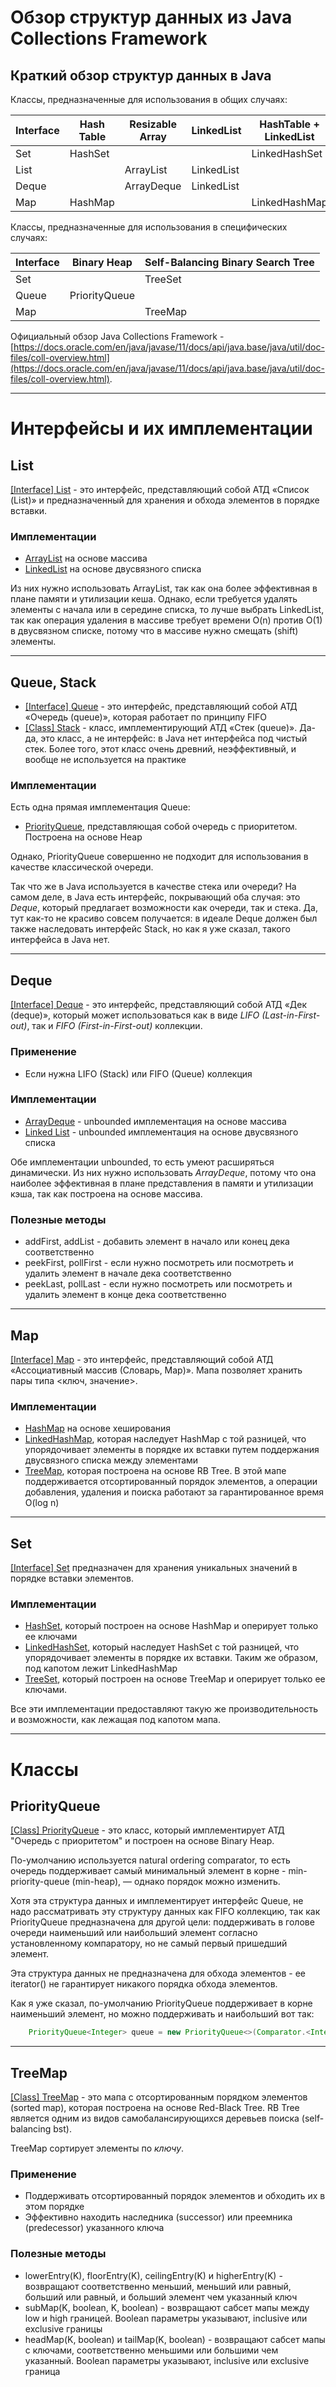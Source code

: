 # Обзор структур данных из Java Collections Framework

## Краткий обзор структур данных в Java

Классы, предназначенные для использования в общих случаях:

| Interface | Hash Table | Resizable Array | LinkedList | HashTable + LinkedList |
|-----------|------------|-----------------|------------|------------------------|
| Set       | HashSet    |                 |            | LinkedHashSet          |
| List      |            | ArrayList       | LinkedList |                        |
| Deque     |            | ArrayDeque      | LinkedList |                        |
| Map       | HashMap    |                 |            | LinkedHashMap          |

Классы, предназначенные для использования в специфических случаях:

| Interface | Binary Heap   | Self-Balancing Binary Search Tree |
|-----------|---------------|-----------------------------------|
| Set       |               | TreeSet                           |
| Queue     | PriorityQueue |                                   |
| Map       |               | TreeMap                           |

Официальный обзор Java Collections Framework - [https://docs.oracle.com/en/java/javase/11/docs/api/java.base/java/util/doc-files/coll-overview.html](https://docs.oracle.com/en/java/javase/11/docs/api/java.base/java/util/doc-files/coll-overview.html).

---

# Интерфейсы и их имплементации

## List

[[Interface] List](https://docs.oracle.com/en/java/javase/11/docs/api/java.base/java/util/List.html) - это интерфейс, представляющий
собой АТД «Список (List)» и предназначенный для хранения и обхода элементов в порядке вставки.

### Имплементации

- [ArrayList](https://docs.oracle.com/en/java/javase/11/docs/api/java.base/java/util/ArrayList.html) на основе массива
- [LinkedList](https://docs.oracle.com/en/java/javase/11/docs/api/java.base/java/util/LinkedList.html) на основе двусвязного списка

Из них нужно использовать ArrayList, так как она более эффективная в плане памяти и утилизации кеша. Однако, если
требуется удалять элементы с начала или в середине списка, то лучше выбрать LinkedList, так как операция удаления в
массиве требует времени O(n) против O(1) в двусвязном списке, потому что в массиве нужно смещать (shift) элементы.

---

## Queue, Stack

- [[Interface] Queue](https://docs.oracle.com/en/java/javase/11/docs/api/java.base/java/util/Queue.html) - это интерфейс,
  представляющий собой АТД «Очередь (queue)», которая работает по принципу FIFO
- [[Class] Stack](https://docs.oracle.com/en/java/javase/11/docs/api/java.base/java/util/Stack.html) - класс, имплементирующий
  АТД «Стек (queue)». Да-да, это класс, а не интерфейс: в Java нет интерфейса под чистый стек. Более того, этот класс
  очень древний, неэффективный, и вообще не используется на практике

### Имплементации

Есть одна прямая имплементация Queue:
- [PriorityQueue](https://docs.oracle.com/en/java/javase/11/docs/api/java.base/java/util/PriorityQueue.html), представляющая собой очередь с приоритетом. Построена на основе Heap

Однако, PriorityQueue совершенно не подходит для использования в качестве классической очереди.

Так что же в Java используется в качестве стека или очереди? На самом деле, в Java есть интерфейс, покрывающий оба случая: это *Deque*, который предлагает возможности как очереди, так и стека. Да, тут как-то не красиво совсем получается: в идеале Deque должен был также наследовать интерфейс Stack, но как я уже сказал, такого интерфейса в Java нет.

---

## Deque

[[Interface] Deque](https://docs.oracle.com/en/java/javase/11/docs/api/java.base/java/util/Deque.html) - это интерфейс, представляющий собой АТД «Дек (deque)», который может использоваться как в виде *LIFO (Last-in-First-out)*, так и *FIFO (First-in-First-out)* коллекции.

### Применение

- Если нужна LIFO (Stack) или FIFO (Queue) коллекция

### Имплементации

- [ArrayDeque](https://docs.oracle.com/en/java/javase/11/docs/api/java.base/java/util/ArrayDeque.html) - unbounded имплементация на основе массива
- [Linked List](https://docs.oracle.com/en/java/javase/11/docs/api/java.base/java/util/LinkedList.html) - unbounded имплементация на основе двусвязного списка

Обе имплементации unbounded, то есть умеют расширяться динамически. Из них нужно использовать *ArrayDeque*, потому что она наиболее эффективная в плане представления в памяти и утилизации кэша, так как построена на основе массива.

### Полезные методы

- addFirst, addList - добавить элемент в начало или конец дека соответственно
- peekFirst, pollFirst - если нужно посмотреть или посмотреть и удалить элемент в начале дека соответственно
- peekLast, pollLast - если нужно посмотреть или посмотреть и удалить элемент в конце дека соответственно

---

## Map

[[Interface] Map](https://docs.oracle.com/en/java/javase/11/docs/api/java.base/java/util/Map.html) - это интерфейс, представляющий собой АТД «Ассоциативный массив (Словарь, Map)». Мапа позволяет хранить пары типа <ключ, значение>.

### Имплементации

- [HashMap](https://docs.oracle.com/en/java/javase/11/docs/api/java.base/java/util/HashMap.html) на основе хеширования
- [LinkedHashMap](https://docs.oracle.com/en/java/javase/11/docs/api/java.base/java/util/LinkedHashMap.html), которая наследует HashMap с той разницей, что упорядочивает элементы в порядке их вставки путем поддержания двусвязного списка между элементами
- [TreeMap](https://docs.oracle.com/en/java/javase/11/docs/api/java.base/java/util/TreeMap.html), которая построена на основе RB Tree. В этой мапе поддерживается отсортированный порядок элементов, а операции добавления, удаления и поиска работают за гарантированное время O(log n)

---

## Set

[[Interface] Set](https://docs.oracle.com/en/java/javase/11/docs/api/java.base/java/util/Set.html) предназначен для хранения уникальных значений в порядке вставки элементов.

### Имплементации

- [HashSet](https://docs.oracle.com/en/java/javase/11/docs/api/java.base/java/util/HashSet.html), который построен на основе HashMap и оперирует только ее ключами
- [LinkedHashSet](https://docs.oracle.com/en/java/javase/11/docs/api/java.base/java/util/LinkedHashSet.html), который наследует HashSet с той разницей, что упорядочивает элементы в порядке их вставки. Таким же образом, под капотом лежит LinkedHashMap
- [TreeSet](https://docs.oracle.com/en/java/javase/11/docs/api/java.base/java/util/TreeSet.html), который построен на основе TreeMap и оперирует только ее ключами.

Все эти имплементации предоставляют такую же производительность и возможности, как лежащая под капотом мапа.

---

# Классы

## PriorityQueue

[[Class] PriorityQueue](https://docs.oracle.com/en/java/javase/11/docs/api/java.base/java/util/PriorityQueue.html) - это класс, который имплементирует АТД "Очередь с приоритетом" и построен на основе Binary Heap.

По-умолчанию используется natural ordering comparator, то есть очередь поддерживает самый минимальный элемент в корне - min-priority-queue (min-heap), — однако порядок можно изменить.

Хотя эта структура данных и имплементирует интерфейс Queue, не надо рассматривать эту структуру данных как FIFO коллекцию,
так как PriorityQueue предназначена для другой цели: поддерживать в голове очереди наименьший или наибольший элемент
согласно установленному компаратору, но не самый первый пришедший элемент.

Эта структура данных не предназначена для обхода элементов - ее iterator() не гарантирует никакого порядка обхода элементов.

Как я уже сказал, по-умолчанию PriorityQueue поддерживает в корне наименьший элемент, но можно поддерживать и наибольший вот так:

```java
    PriorityQueue<Integer> queue = new PriorityQueue<>(Comparator.<Integer>naturalOrder().reversed());
```

---

## TreeMap

[[Class] TreeMap](https://docs.oracle.com/en/java/javase/11/docs/api/java.base/java/util/TreeMap.html) - это мапа с отсортированным порядком элементов (sorted map), которая построена на основе Red-Black Tree. RB Tree является одним из видов самобалансирующихся деревьев поиска (self-balancing bst).

TreeMap сортирует элементы по *ключу*.

### Применение

- Поддерживать отсортированный порядок элементов и обходить их в этом порядке
- Эффективно находить наследника (successor) или преемника (predecessor) указанного ключа

### Полезные методы

- lowerEntry(K), floorEntry(K), ceilingEntry(K) и higherEntry(K) - возвращают соответственно меньший, меньший или
  равный, больший или равный, и больший элемент чем указанный ключ
- subMap(K, boolean, K, boolean) - возвращают сабсет мапы между low и high границей. Boolean параметры указывают,
  inclusive или exclusive границы
- headMap(K, boolean) и tailMap(K, boolean) - возвращают сабсет мапы с ключами, соответственно меньшими или большими чем
  указанный. Boolean параметры указывают, inclusive или exclusive граница
